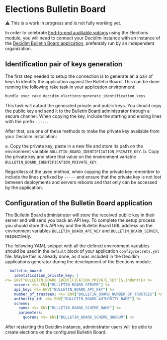 # Elections Bulletin Board

:warning: This is a work in progress and is not fully working yet.

In order to celebrate [End-to-end auditable votings](https://en.wikipedia.org/wiki/End-to-end_auditable_voting_systems) using the Elections module, you will need to connect your Decidim instance with an instance of the [Decidim Bulletin Board application](https://github.com/decidim/decidim-bulletin-board/), preferably run by an independent organization.

## Identification pair of keys generation

The first step needed to setup the connection is to generate an a pair of keys to identify the application against the Bulletin Board. This can be done running the following rake task in your application environment:

```sh
bundle exec rake decidim_elections:generate_identification_keys
```

This task will output the generated private and public keys. You should copy the public key and send it to the Bulletin Board administrator through a secure channel. When copying the key, include the starting and ending lines with the prefix `-----`.

After that, use one of these methods to make the private key available from your Decidim installation:

a. Copy the private key, paste in a new file and store its path on the environment variable `BULLETIN_BOARD_IDENTIFICATION_PRIVATE_KEY`.
b. Copy the private key and store that value on the environment variable `BULLETIN_BOARD_IDENTIFICATION_PRIVATE_KEY`.

Regardless of the used method, when copying the private key remember to include the lines prefixed by `-----` and ensure that the private key is not lost between deployments and servers reboots and that only can be accessed by the application.

## Configuration of the Bulletin Board application

The Bulletin Board administrator will store the received public key in their server and will send you back an API key. To complete the setup process you should store this API key and the Bulletin Board URL address on the environment variables `BULLETIN_BOARD_API_KEY` and `BULLETIN_BOARD_SERVER`, respectively.

The following YAML snippet with all the defined environment variables should be used in the `default` block of your application `config/secrets.yml` file. Maybe this is already done, as it was included in the Decidim applications generator during the development of the Elections module.

```yaml
  bulletin_board:
    identification_private_key: |
<%= ENV["BULLETIN_BOARD_IDENTIFICATION_PRIVATE_KEY"]&.indent(6) %>
    server: <%= ENV["BULLETIN_BOARD_SERVER"] %>
    api_key: <%= ENV["BULLETIN_BOARD_API_KEY"] %>
    number_of_trustees: <%= ENV["BULLETIN_BOARD_NUMBER_OF_TRUSTEES"] %>
    authority_id: <%= ENV["BULLETIN_BOARD_AUTHORITY_NAME"] %>
    scheme:
      name: <%= ENV["BULLETIN_BOARD_SCHEME_NAME"] %>
      parameters:
        quorum: <%= ENV["BULLETIN_BOARD_SCHEME_QUORUM"] %>
```

After restarting the Decidim instance, administrator users will be able to create elections on the configured Bulletin Board.
